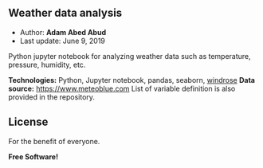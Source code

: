 ## Weather data analysis

 - Author: **Adam Abed Abud**
 - Last update: June 9, 2019

Python jupyter notebook for analyzing weather data such as temperature, pressure, humidity, etc.

**Technologies:** Python, Jupyter notebook, pandas, seaborn, [windrose](https://github.com/python-windrose/windrose)
**Data source:** https://www.meteoblue.com
List of variable definition is also provided in the repository. 


License
----

For the benefit of everyone.


**Free Software!**

